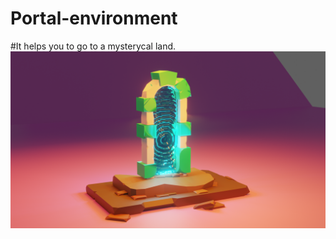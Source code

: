 # Portal-environment
#It helps you to go to a mysterycal land.
<img src = "https://github.com/Jael-Lois/Portal-environment/blob/main/portal.png">
